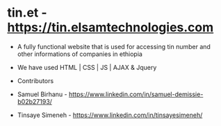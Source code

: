 # tin.et - https://tin.elsamtechnologies.com

- A fully functional website that is used for accessing tin number and other informations of companies in ethiopia

- We have used HTML | CSS | JS | AJAX & Jquery

- Contributors
- Samuel Birhanu - https://www.linkedin.com/in/samuel-demissie-b02b27193/
- Tinsaye Simeneh - https://www.linkedin.com/in/tinsayesimeneh/
